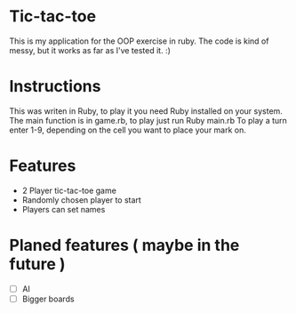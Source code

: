 # Tic-tac-toe
This is my application for the OOP exercise in ruby.
The code is kind of messy, but it works as far as I've tested it. :)

# Instructions 
This was writen in Ruby, to play it you need Ruby installed on your system.
The main function is in game.rb, to play just run Ruby main.rb
To play a turn enter 1-9, depending on the cell you want to place your mark on.


# Features
 - 2 Player tic-tac-toe game
 - Randomly chosen player to start
 - Players can set names
 

# Planed features ( maybe in the future )
 - [ ] AI
 - [ ] Bigger boards
